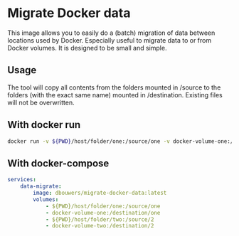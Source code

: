 # Migrate Docker data
This image allows you to easily do a (batch) migration of data between locations used by Docker. Especially useful to migrate data to or from Docker volumes. It is designed to be small and simple.

## Usage
The tool will copy all contents from the folders mounted in /source to the folders (with the exact same name) mounted in /destination.
Existing files will not be overwritten.

## With docker run
```sh
docker run -v ${PWD}/host/folder/one:/source/one -v docker-volume-one:/destination/one dbouwers/migrate-docker-data:latest
```

## With docker-compose
```YAML
services:
    data-migrate:
        image: dbouwers/migrate-docker-data:latest
        volumes:
            - ${PWD}/host/folder/one:/source/one
            - docker-volume-one:/destination/one
            - ${PWD}/host/folder/two:/source/2
            - docker-volume-two:/destination/2
```